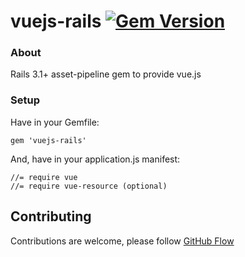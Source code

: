 # vuejs-rails [![Gem Version](https://badge.fury.io/rb/vuejs-rails.png)](http://badge.fury.io/rb/vuejs-rails)

### About

Rails 3.1+ asset-pipeline gem to provide vue.js

### Setup

Have in your Gemfile:

	gem 'vuejs-rails'

And, have in your application.js manifest:

	//= require vue
	//= require vue-resource (optional)

## Contributing

Contributions are welcome, please follow [GitHub Flow](https://guides.github.com/introduction/flow/index.html)
